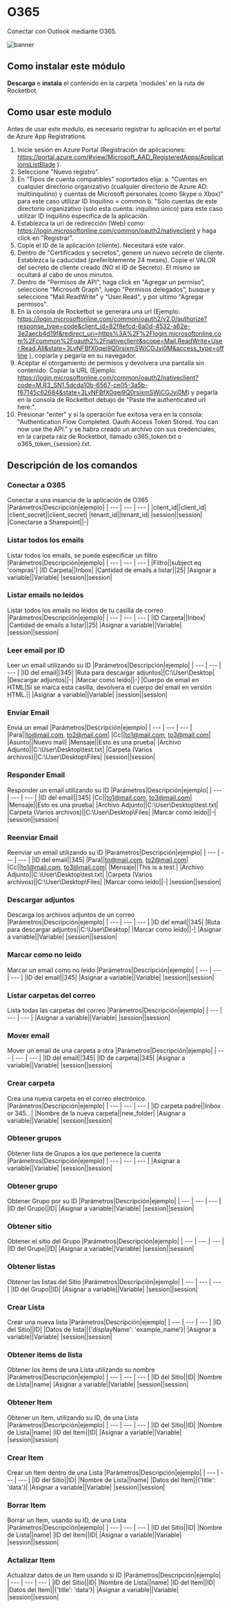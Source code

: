 



# O365
  
Conectar con Outlook mediante O365.  
  
![banner](imgs/Banner_O365.png)
## Como instalar este módulo
  
__Descarga__ e __instala__ el contenido en la carpeta 'modules' en la ruta de Rocketbot.  

## Como usar este modulo

Antes de usar este modulo, es necesario registrar tu aplicación en el portal de Azure App Registrations. 

1. Inicie sesión en Azure Portal (Registración de aplicaciones: https://portal.azure.com/#view/Microsoft_AAD_RegisteredApps/ApplicationsListBlade ).
2. Seleccione "Nuevo registro".
3. En “Tipos de cuenta compatibles” soportados elija:
    a. "Cuentas en cualquier directorio organizativo (cualquier directorio de Azure AD: multiinquilino) y cuentas de Microsoft personales (como Skype o Xbox)" para este caso utilizar  ID Inquilino = common
    b. "Solo cuentas de este directorio organizativo (solo esta cuenta: inquilino único) para este caso utilizar ID Inquilino especifica de la aplicación.
4. Establezca la uri de redirección (Web) como: https://login.microsoftonline.com/common/oauth2/nativeclient y haga click en "Registrar".
5. Copie el ID de la aplicación (cliente). Necesitará este valor.
6. Dentro de "Certificados y secretos", genere un nuevo secreto de cliente. Establezca la caducidad (preferiblemente 24 meses). Copie el VALOR del secreto de cliente creado (NO el ID de Secreto). El mismo se ocultará al cabo de unos minutos.
7. Dentro de "Permisos de API", haga click en "Agregar un permiso", seleccione "Microsoft Graph", luego "Permisos delegados", busque y seleccione "Mail.ReadWrite" y "User.Read", y por ultimo "Agregar permisos".
8. En la consola de Rocketbot se generara una url (Ejemplo: https://login.microsoftonline.com/common/oauth2/v2.0/authorize?response_type=code&client_id=82f8efcd-6a0d-4532-a62e-3e2aecb4d19f&redirect_uri=https%3A%2F%2Flogin.microsoftonline.com%2Fcommon%2Foauth2%2Fnativeclient&scope=Mail.ReadWrite+User.Read.All&state=3LvNFBfX0qej9Q0rsixmSWjCGJyi0M&access_type=offline ), copiarla y pegarla en su navegador.
9. Aceptar el otorgamiento de permisos y devolvera una pantalla sin contenido. Copiar la URL (Ejemplo: https://login.microsoftonline.com/common/oauth2/nativeclient?code=M.R3_SN1.5dcda10b-6567-ce05-3a5b-f67145c62684&state=3LvNFBfX0qej9Q0rsixmSWjCGJyi0M) y pegarla en la consola de Rocketbot debajo de "Paste the authenticated url here:".
10. Presionar "enter" y si la operación fue exitosa vera en la consola: "Authentication Flow Completed. Oauth Access Token Stored. You can now use the API." y se habra creado un archivo con sus credenciales, en la carpeta raiz de Rocketbot, llamado o365_token.txt o o365_token_{session}.txt.

## Descripción de los comandos

### Conectar a O365
  
Conectar a una insancia de la aplicación de O365
|Parámetros|Descripción|ejemplo|
| --- | --- | --- |
|client_id||client_id|
|client_secret||client_secret|
|tenant_id||tenant_id|
|session||session|
|Conectarse a Sharepoint||-|

### Listar todos los emails
  
Listar todos los emails, se puede especificar un filtro
|Parámetros|Descripción|ejemplo|
| --- | --- | --- |
|Filtro||subject eq 'compras'|
|ID Carpeta||Inbox|
|Cantidad de emails a listar||25|
|Asignar a variable||Variable|
|session||session|

### Listar emails no leidos
  
Listar todos los emails no leidos de tu casilla de correo
|Parámetros|Descripción|ejemplo|
| --- | --- | --- |
|ID Carpeta||Inbox|
|Cantidad de emails a listar||25|
|Asignar a variable||Variable|
|session||session|

### Leer email por ID
  
Leer un email utilizando su ID
|Parámetros|Descripción|ejemplo|
| --- | --- | --- |
|ID del email||345|
|Ruta para descargar adjuntos||C:\User\Desktop|
|Descargar adjuntos||-|
|Marcar como leído||-|
|Cuerpo de email en HTML|Si se marca esta casilla, devolvera el cuerpo del email en versión HTML.||
|Asignar a variable||Variable|
|session||session|

### Enviar Email
  
Envia un email
|Parámetros|Descripción|ejemplo|
| --- | --- | --- |
|Para||to@mail.com, to2@mail.com|
|Cc||to1@mail.com, to3@mail.com|
|Asunto||Nuevo mail|
|Mensaje||Esto es una prueba|
|Archivo Adjunto||C:\User\Desktop\test.txt|
|Carpeta (Varios archivos)||C:\User\Desktop\Files|
|session||session|

### Responder Email
  
Responder un email utilizando su ID
|Parámetros|Descripción|ejemplo|
| --- | --- | --- |
|ID del email||345|
|Cc||to1@mail.com, to3@mail.com|
|Mensaje||Esto es una prueba|
|Archivo Adjunto||C:\User\Desktop\test.txt|
|Carpeta (Varios archivos)||C:\User\Desktop\Files|
|Marcar como leído||-|
|session||session|

### Reenviar Email
  
Reenviar un email utilizando su ID
|Parámetros|Descripción|ejemplo|
| --- | --- | --- |
|ID del email||345|
|Para||to@mail.com, to2@mail.com|
|Cc||to1@mail.com, to3@mail.com|
|Mensaje||This is a test.|
|Archivo Adjunto||C:\User\Desktop\test.txt|
|Carpeta (Varios archivos)||C:\User\Desktop\Files|
|Marcar como leído||-|
|session||session|

### Descargar adjuntos
  
Descarga los archivos adjuntos de un correo
|Parámetros|Descripción|ejemplo|
| --- | --- | --- |
|ID del email||345|
|Ruta para descargar adjuntos||C:\User\Desktop|
|Marcar como leído||-|
|Asignar a variable||Variable|
|session||session|

### Marcar como no leido
  
Marcar un email como no leido
|Parámetros|Descripción|ejemplo|
| --- | --- | --- |
|ID del email||345|
|Asignar a variable||Variable|
|session||session|

### Listar carpetas del correo
  
Lista todas las carpetas del correo
|Parámetros|Descripción|ejemplo|
| --- | --- | --- |
|Asignar a variable||Variable|
|session||session|

### Mover email
  
Mover un email de una carpeta a otra
|Parámetros|Descripción|ejemplo|
| --- | --- | --- |
|ID del email||345|
|ID de carpeta||345|
|Asignar a variable||Variable|
|session||session|

### Crear carpeta
  
Crea una nueva carpeta en el correo electrónico.
|Parámetros|Descripción|ejemplo|
| --- | --- | --- |
|ID carpeta padre||Inbox or 345...|
|Nombre de la nueva carpeta||new_folder|
|Asignar a variable||Variable|
|session||session|

### Obtener grupos
  
Obtener lista de Grupos a los que pertenece la cuenta
|Parámetros|Descripción|ejemplo|
| --- | --- | --- |
|Asignar a variable||Variable|
|session||session|

### Obtener grupo
  
Obtener Grupo por su ID
|Parámetros|Descripción|ejemplo|
| --- | --- | --- |
|ID del Grupo||ID|
|Asignar a variable||Variable|
|session||session|

### Obtener sitio
  
Obtener el sitio del Grupo
|Parámetros|Descripción|ejemplo|
| --- | --- | --- |
|ID del Grupo||ID|
|Asignar a variable||Variable|
|session||session|

### Obtener listas
  
Obtener las listas del Sitio
|Parámetros|Descripción|ejemplo|
| --- | --- | --- |
|ID del Grupo||ID|
|Asignar a variable||Variable|
|session||session|

### Crear Lista
  
Crear una nueva lista
|Parámetros|Descripción|ejemplo|
| --- | --- | --- |
|ID del Sitio||ID|
|Datos de lista||{'displayName': 'example_name'}|
|Asignar a variable||Variable|
|session||session|

### Obtener items de lista
  
Obtener los items de una Lista utilizando su nombre
|Parámetros|Descripción|ejemplo|
| --- | --- | --- |
|ID del Sitio||ID|
|Nombre de Lista||name|
|Asignar a variable||Variable|
|session||session|

### Obtener Item
  
Obtener un Item, utilizando su ID, de una Lista
|Parámetros|Descripción|ejemplo|
| --- | --- | --- |
|ID del Sitio||ID|
|Nombre de Lista||name|
|ID del Item||ID|
|Asignar a variable||Variable|
|session||session|

### Crear Item
  
Crear un Item dentro de una Lista
|Parámetros|Descripción|ejemplo|
| --- | --- | --- |
|ID del Sitio||ID|
|Nombre de Lista||name|
|Datos del Item||{'title': 'data'}|
|Asignar a variable||Variable|
|session||session|

### Borrar Item
  
Borrar un Item, usando su ID, de una Lista
|Parámetros|Descripción|ejemplo|
| --- | --- | --- |
|ID del Sitio||ID|
|Nombre de Lista||name|
|ID del Item||ID|
|Asignar a variable||Variable|
|session||session|

### Actalizar Item
  
Actualizar datos de un Item usando si ID
|Parámetros|Descripción|ejemplo|
| --- | --- | --- |
|ID del Sitio||ID|
|Nombre de Lista||name|
|ID del Item||ID|
|Datos del Item||{'title': 'data'}|
|Asignar a variable||Variable|
|session||session|